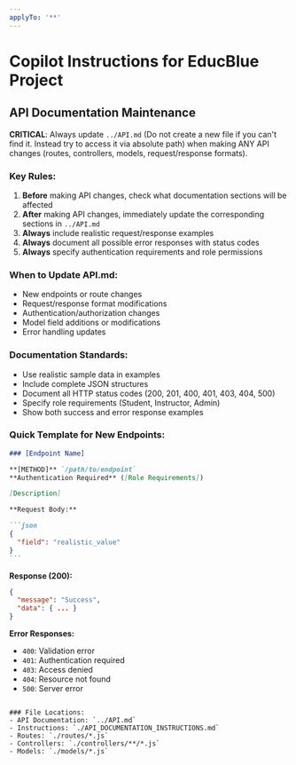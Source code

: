 ```yaml
---
applyTo: '**'
---
```


# Copilot Instructions for EducBlue Project

## API Documentation Maintenance

**CRITICAL**: Always update `../API.md` (Do not create a new file if you can't find it. Instead try to access it via absolute path) when making ANY API changes (routes, controllers, models, request/response formats).

### Key Rules:

1. **Before** making API changes, check what documentation sections will be affected
2. **After** making API changes, immediately update the corresponding sections in `../API.md`
3. **Always** include realistic request/response examples
4. **Always** document all possible error responses with status codes
5. **Always** specify authentication requirements and role permissions

### When to Update API.md:

- New endpoints or route changes
- Request/response format modifications
- Authentication/authorization changes
- Model field additions or modifications
- Error handling updates

### Documentation Standards:

- Use realistic sample data in examples
- Include complete JSON structures
- Document all HTTP status codes (200, 201, 400, 401, 403, 404, 500)
- Specify role requirements (Student, Instructor, Admin)
- Show both success and error response examples

### Quick Template for New Endpoints:

````markdown
### [Endpoint Name]

**[METHOD]** `/path/to/endpoint`
**Authentication Required** ([Role Requirements])

[Description]

**Request Body:**

```json
{
  "field": "realistic_value"
}
```
````

**Response (200):**

```json
{
  "message": "Success",
  "data": { ... }
}
```

**Error Responses:**

- `400`: Validation error
- `401`: Authentication required
- `403`: Access denied
- `404`: Resource not found
- `500`: Server error

```

### File Locations:
- API Documentation: `../API.md`
- Instructions: `./API_DOCUMENTATION_INSTRUCTIONS.md`
- Routes: `./routes/*.js`
- Controllers: `./controllers/**/*.js`
- Models: `./models/*.js`
```
